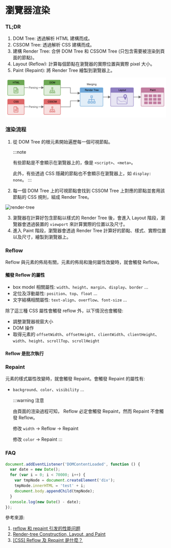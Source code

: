 # 瀏覽器渲染

### TL;DR

1. DOM Tree: 透過解析 HTML 建構而成。
2. CSSOM Tree: 透過解析 CSS 建構而成。
3. 建構 Render Tree: 合併 DOM Tree 和 CSSOM Tree (只包含需要被渲染到頁面的節點)。
4. Layout (Reflow): 計算每個節點在瀏覽器的實際位置與實際 pixel 大小。
5. Paint (Repaint): 將 Render Tree 繪製到瀏覽器上。

![render-process.png](./render-process.png)

### 渲染流程

1. 從 DOM Tree 的根元素開始遍歷每一個可視節點。

   :::note

   有些節點是不會顯示在瀏覽器上的，像是 `<script>`、`<meta>`。

   此外，有些透過 CSS 隱藏的節點也不會顯示在瀏覽器上，如 `display: none`。
   :::

2. 每一個 DOM Tree 上的可視節點會找到 CSSOM Tree 上對應的節點並套用該節點的 CSS 規則，組成 Render Tree。

![render-tree](./render-tree.avif)

3. 瀏覽器在計算好包含節點以樣式的 Render Tree 後，會進入 Layout 階段，瀏覽器會透過裝置的 `viewport` 來計算實際的位置以及尺寸。
4. 進入 Paint 階段，瀏覽器會透過 Render Tree 計算好的節點、樣式、實際位置以及尺寸，繪製到瀏覽器上。

### Reflow

Reflow 與元素的佈局有關，元素的佈局和幾何屬性改變時，就會觸發 Reflow。

#### 觸發 Reflow 的屬性

- box model 相關屬性: `width`、`height`、`margin`、`display`、`border` ...
- 定位及浮動屬性: `position`、`top`、`float` ...
- 文字結構相關屬性: `text-align`、`overflow`、`font-size` ...

除了這三種 CSS 屬性會觸發 reflow 外，以下情況也會觸發:

- 調整瀏覽器視窗大小
- DOM 操作
- 取得元素的 `offsetWidth`、`offsetHeight`、`clientWidth`、`clientHeight`、`width`、`height`、`scrollTop`、`scrollHeight`

#### Reflow 是批次執行

### Repaint

元素的樣式屬性改變時，就會觸發 Repaint。會觸發 Repaint 的屬性有:

- `background`、`color`、`visibility` ...

  :::warning 注意

  由頁面的渲染過程可知， Reflow 必定會觸發 Repaint，然而 Repaint 不會觸發 Reflow。

  修改 `width` → Reflow → Repaint

  修改 `color` → Repaint
  :::

### FAQ

```js
document.addEventListener('DOMContentLoaded', function () {
  var date = new Date();
  for (var i = 0; i < 70000; i++) {
    var tmpNode = document.createElement('div');
    tmpNode.innerHTML = 'test' + i;
    document.body.appendChild(tmpNode);
  }
  console.log(new Date() - date);
});
```

參考來源:

1. [reflow 和 repaint 引发的性能问题](https://juejin.cn/post/6844903567275327496)
2. [Render-tree Construction, Layout, and Paint](https://web.dev/critical-rendering-path-render-tree-construction/)
3. [[CSS] Reflow 及 Repaint 是什麼？](https://ithelp.ithome.com.tw/articles/10217427)
